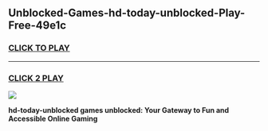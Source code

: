 
## Unblocked-Games-hd-today-unblocked-Play-Free-49e1c
<h3>
<a href="https://premium76.site?title=hd-today-unblocked&ref=12A">CLICK TO PLAY</a></h3>
<hr>

<h3>
<a href="https://premium76.site?title=hd-today-unblocked&ref=12A">CLICK 2 PLAY</a>
  
</h3>

<a href="https://premium76.site?title=hd-today-unblocked&ref=12A"><img src="https://clearcache.store/games.png"></a>


**hd-today-unblocked games unblocked: Your Gateway to Fun and Accessible Online Gaming**
